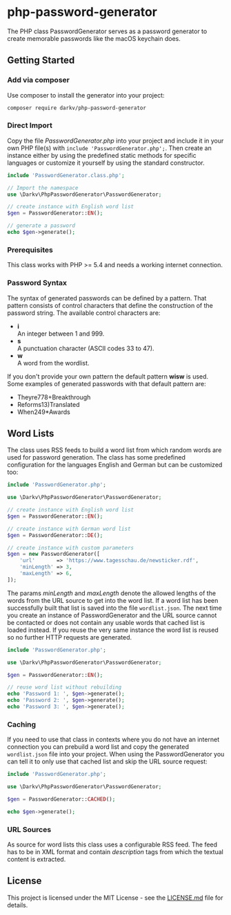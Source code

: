 # php-password-generator

The PHP class PasswordGenerator serves as a password generator to create memorable passwords like the macOS keychain does.

## Getting Started

### Add via composer

Use composer to install the generator into your project:

```bash
composer require darkv/php-password-generator
```

### Direct Import

Copy the file *PasswordGenerator.php* into your project and include it in your own PHP file(s) with `include 'PasswordGenerator.php';`. Then create an instance either by using the predefined static methods for specific languages or customize it yourself by using the standard constructor.

```php
include 'PasswordGenerator.class.php';

// Import the namespace
use \Darkv\PhpPasswordGenerator\PasswordGenerator;

// create instance with English word list
$gen = PasswordGenerator::EN();

// generate a password
echo $gen->generate();
```

### Prerequisites

This class works with PHP &gt;= 5.4 and needs a working internet connection.

### Password Syntax

The syntax of generated passwords can be defined by a pattern. That pattern consists of control characters that define the construction of the password string. The available control characters are:

* **i**  
  An integer between 1 and 999.
* **s**  
  A punctuation character (ASCII codes 33 to 47).
* **w**  
  A word from the wordlist.

If you don't provide your own pattern the default pattern **wisw** is used. Some examples of generated passwords with that default pattern are:

* Theyre778+Breakthrough
* Reforms13)Translated
* When249*Awards

## Word Lists

The class uses RSS feeds to build a word list from which random words are used for password generation. The class has some predefined configuration for the languages English and German but can be customized too:

```php
include 'PasswordGenerator.php';

use \Darkv\PhpPasswordGenerator\PasswordGenerator;

// create instance with English word list
$gen = PasswordGenerator::EN();

// create instance with German word list
$gen = PasswordGenerator::DE();

// create instance with custom parameters
$gen = new PasswordGenerator([
	'url'       => 'https://www.tagesschau.de/newsticker.rdf',
	'minLength' => 3,
	'maxLength' => 6,
]);
```

The params *minLength* and *maxLength* denote the allowed lengths of the words from the URL source to get into the word list. If a word list has been successfully built that 
list is saved into the file `wordlist.json`. The next time you create an instance of PasswordGenerator and the URL source cannot be contacted or does not contain any usable words that cached list is loaded instead. If you reuse the very same instance the word list is reused so no further HTTP requests are generated.

```php
include 'PasswordGenerator.php';

use \Darkv\PhpPasswordGenerator\PasswordGenerator;

$gen = PasswordGenerator::EN();

// reuse word list without rebuilding
echo 'Password 1: ', $gen->generate();
echo 'Password 2: ', $gen->generate();
echo 'Password 3: ', $gen->generate();
```

### Caching

If you need to use that class in contexts where you do not have an internet connection you can prebuild a word list and copy the generated `wordlist.json` file into your project. When using the PasswordGenerator you can tell it to only use that cached list and skip the URL source request:

```php
include 'PasswordGenerator.php';

use \Darkv\PhpPasswordGenerator\PasswordGenerator;

$gen = PasswordGenerator::CACHED();

echo $gen->generate();
```

### URL Sources

As source for word lists this class uses a configurable RSS feed. The feed has to be in XML format and contain *description* tags from which the textual content is extracted.

## License

This project is licensed under the MIT License - see the [LICENSE.md](LICENSE.md) file for details.
